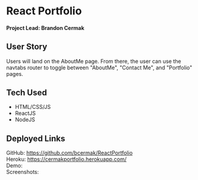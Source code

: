 # React Portfolio
#### Project Lead: Brandon Cermak

## User Story
Users will land on the AboutMe page. From there, the user can use the navtabs router to toggle between "AboutMe", "Contact Me", and "Portfolio" pages. 
## Tech Used
* HTML/CSS/JS
* ReactJS
* NodeJS

## Deployed Links

GitHub: https://github.com/bcermak/ReactPortfolio <br>
Heroku: https://cermakportfolio.herokuapp.com/ <br>
Demo: <br>
Screenshots: